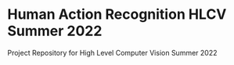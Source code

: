 # Human Action Recognition HLCV Summer 2022
 Project Repository for High Level Computer Vision Summer 2022
